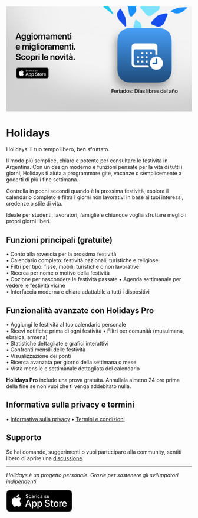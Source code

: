 [![Holidays App](images/banner.png)](https://apps.apple.com/app/id6744455042)

# Holidays

Holidays: il tuo tempo libero, ben sfruttato.

Il modo più semplice, chiaro e potente per consultare le festività in Argentina.
Con un design moderno e funzioni pensate per la vita di tutti i giorni, Holidays ti aiuta a programmare gite, vacanze o semplicemente a goderti di più i fine settimana.

Controlla in pochi secondi quando è la prossima festività, esplora il calendario completo e filtra i giorni non lavorativi in base ai tuoi interessi, credenze o stile di vita.

Ideale per studenti, lavoratori, famiglie e chiunque voglia sfruttare meglio i propri giorni liberi.

## Funzioni principali (gratuite)

• Conto alla rovescia per la prossima festività  
• Calendario completo: festività nazionali, turistiche e religiose  
• Filtri per tipo: fisse, mobili, turistiche o non lavorative  
• Ricerca per nome o motivo della festività  
• Opzione per nascondere le festività passate
• Agenda settimanale per vedere le festività vicine  
• Interfaccia moderna e chiara adattabile a tutti i dispositivi  

## Funzionalità avanzate con Holidays Pro

• Aggiungi le festività al tuo calendario personale  
• Ricevi notifiche prima di ogni festività
• Filtri per comunità (musulmana, ebraica, armena)  
• Statistiche dettagliate e grafici interattivi  
• Confronti mensili delle festività  
• Visualizzazione dei ponti  
• Ricerca avanzata per giorno della settimana o mese  
• Vista mensile e settimanale dettagliata del calendario

**Holidays Pro** include una prova gratuita. Annullala almeno 24 ore prima della fine se non vuoi che ti venga addebitato nulla.

## Informativa sulla privacy e termini

• [Informativa sulla privacy](https://lucasditomase.github.io/feriados/it/privacy-policy)
• [Termini e condizioni](https://lucasditomase.github.io/feriados/it/terms-and-conditions)

## Supporto

Se hai domande, suggerimenti o vuoi partecipare alla community, sentiti libero di aprire una [discussione](https://github.com/lucasditomase/feriados/discussions).

---

*Holidays è un progetto personale. Grazie per sostenere gli sviluppatori indipendenti.*

<p align="left">
  <a href="https://apps.apple.com/app/id6744455042">
    <img src="images/download-badge.svg" alt="Scarica sull'App Store" height="60">
  </a>
</p>
